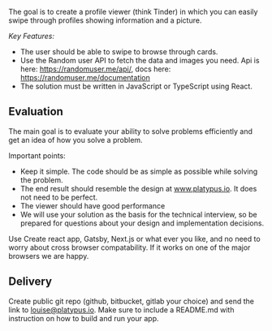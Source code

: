
The goal is to create a profile viewer (think Tinder) in which you can easily swipe through profiles showing information and a picture.

*Key Features:*

* The user should be able to swipe to browse through cards.
* Use the Random user API to fetch the data and images you need. Api is here: https://randomuser.me/api/, docs here: https://randomuser.me/documentation
* The solution must be written in JavaScript or TypeScript using React.

## Evaluation
The main goal is to evaluate your ability to solve problems efficiently and get an idea of how you solve a problem.

Important points:

* Keep it simple. The code should be as simple as possible while solving the problem.
* The end result should resemble the design at www.platypus.io. It does not need to be perfect.
* The viewer should have good performance
* We will use your solution as the basis for the technical interview, so be prepared for questions about your design and implementation decisions.

Use Create react app, Gatsby, Next.js or what ever you like, and no need to worry about cross browser compatability. If it works on one of the major browsers we are happy.

## Delivery
Create public git repo (github, bitbucket, gitlab your choice) and send the link to louise@platypus.io. Make sure to include a README.md with instruction on how to build and run your app.
